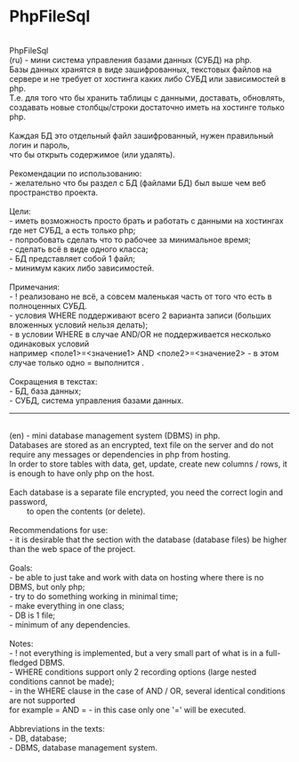 # PhpFileSql
<br/>
PhpFileSql <br/>
 (ru) - мини система управления базами данных (СУБД) на php.<br/>
Базы данных хранятся в виде зашифрованных, текстовых файлов на сервере и не требует от хостинга каких либо СУБД или зависимостей в php.<br/>
        Т.е. для того что бы хранить таблицы с данными, доставать, обновлять, создавать новые столбцы/строки достаточно иметь на хоcтинге только php.<br/>
        <br/>
        Каждая БД это отдельный файл зашифрованный, нужен правильный логин и пароль,<br/>
        что бы открыть содержимое (или удалять). <br/>
        <br/>
        Рекомендации по использованию:<br/>
         - желательно что бы раздел с БД (файлами БД) был выше чем веб пространство проекта.  <br/>
        <br/>
        Цели: <br/>
         - иметь возможность просто брать и работать с данными на хостингах где нет СУБД, а есть только php;<br/>
         - попробовать сделать что то рабочее за минимальное время;<br/>
         - сделать всё в виде одного класса;<br/>
         - БД представляет собой 1 файл;<br/>
         - минимум каких либо зависимостей.<br/>
        <br/>
        Примечания:<br/>
         - ! реализовано не всё, а совсем маленькая часть от того что есть в полноценных СУБД.<br/>
         - условия WHERE поддерживают всего 2 варианта записи (больших вложенных условий нельзя делать);<br/>
         - в условии WHERE в случае AND/OR не поддерживается несколько одинаковых условий <br/>
           например <поле1>=<значение1> AND <поле2>=<значение2> - в этом случае только одно = выполнится .<br/>
        <br/>
        Сокращения в текстах:<br/>
         - БД, база данных;<br/>
         - СУБД, система управления базами данных.<br/>

-----
<br/>
 (en) - mini database management system (DBMS) in php.<br/>
        Databases are stored as an encrypted, text file on the server and do not require any messages or dependencies in php from hosting.<br/>
        In order to store tables with data, get, update, create new columns / rows, it is enough to have only php on the host.<br/>
        <br/>
        Each database is a separate file encrypted, you need the correct login and password,<br/>
        to open the contents (or delete).<br/>
        <br/>
        Recommendations for use:<br/>
         - it is desirable that the section with the database (database files) be higher than the web space of the project.  <br/>
        <br/>
        Goals: <br/>
         - be able to just take and work with data on hosting where there is no DBMS, but only php;<br/>
         - try to do something working in minimal time;<br/>
         - make everything in one class;<br/>
         - DB is 1 file;<br/>
         - minimum of any dependencies.<br/>
        <br/>
        Notes:<br/>
         - ! not everything is implemented, but a very small part of what is in a full-fledged DBMS.<br/>
         - WHERE conditions support only 2 recording options (large nested conditions cannot be made);<br/>
         - in the WHERE clause in the case of AND / OR, several identical conditions are not supported <br/>
           for example <field1> = <value1> AND <field2> = <value2> - in this case only one '=' will be executed.<br/>
        <br/>
        Abbreviations in the texts:<br/>
         - DB, database;<br/>
         - DBMS, database management system.<br/>
